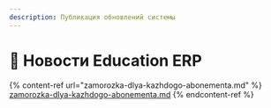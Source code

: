 ```yaml
---
description: Публикация обновлений системы
---
```


# 📰 Новости Education ERP



{% content-ref url="zamorozka-dlya-kazhdogo-abonementa.md" %}
[zamorozka-dlya-kazhdogo-abonementa.md](zamorozka-dlya-kazhdogo-abonementa.md)
{% endcontent-ref %}

